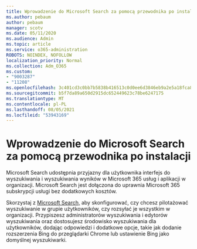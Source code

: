 ```yaml
---
title: Wprowadzenie do Microsoft Search za pomocą przewodnika po instalacji
ms.author: pebaum
author: pebaum
manager: scotv
ms.date: 05/11/2020
ms.audience: Admin
ms.topic: article
ms.service: o365-administration
ROBOTS: NOINDEX, NOFOLLOW
localization_priority: Normal
ms.collection: Adm_O365
ms.custom:
- "9003287"
- "11208"
ms.openlocfilehash: 3c401cd3c0bb7b5838b416513c0d0ee6d3846eb9a2e5a18fca8f8b782fda6098
ms.sourcegitcommit: b5f7da89a650d2915dc652449623c78be6247175
ms.translationtype: MT
ms.contentlocale: pl-PL
ms.lasthandoff: 08/05/2021
ms.locfileid: "53943169"
---
```

# <a name="get-started-with-microsoft-search-using-the-set-up-guide"></a>Wprowadzenie do Microsoft Search za pomocą przewodnika po instalacji

Microsoft Search udostępnia przyjazny dla użytkownika interfejs do wyszukiwania i wyszukiwania wyników w Microsoft 365 usług i aplikacji w organizacji. Microsoft Search jest dołączona do uprawnia Microsoft 365 subskrypcji usługi bez dodatkowych kosztów. 

Skorzystaj z [Microsoft Search,](https://go.microsoft.com/fwlink/?linkid=2156919) aby skonfigurować, czy chcesz pilotażować wyszukiwanie w grupie użytkowników, czy rozsyłać je wszystkim w organizacji. Przypiszesz administratorów wyszukiwania i edytorów wyszukiwania oraz dostosujesz środowisko wyszukiwania dla użytkowników, dodając odpowiedzi i dodatkowe opcje, takie jak dodanie rozszerzenia Bing do przeglądarki Chrome lub ustawienie Bing jako domyślnej wyszukiwarki.